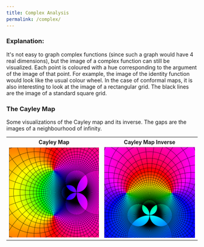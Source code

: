 ```yaml
---
title: Complex Analysis
permalink: /complex/
---
```


<h3>Explanation:</h3> 
It's not easy to graph complex functions (since such a graph would have 4 real dimensions), but the image of a complex function can still be visualized.
Each point is coloured with a hue corresponding to the argument of the image of that point. 
For example, the image of the identity function would look like the usual colour wheel.
In the case of conformal maps, it is also interesting to look at the image of a rectangular grid. 
The black lines are the image of a standard square grid.

<h3> The Cayley Map </h3>
Some visualizations of the Cayley map and its inverse. 
The gaps are the images of a neighbourhood of infinity.

<table>
<tr> 
	<th>Cayley Map</th>
	<th>Cayley Map Inverse</th>
</tr>
<tr> 
	<td><img src="\images\complex\cayley_map.png"></td>
	<td><img src="\images\complex\cayley_map_inverse.png"></td>
</tr>
</table>

